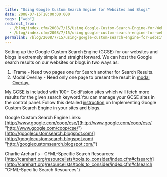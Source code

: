 ```yaml
---
title: "Using Google Custom Search Engine for Websites and Blogs"
date: 2008-07-15T18:00:00.000
tags: ["web"]
redirect_from: 
  - /blog/index.cfm/2008/7/15/Using-Google-Custom-Search-Engine-for-Websites-and-Blogs/
  - /blog/index.cfm/2008/7/15/using-google-custom-search-engine-for-websites-and-blogs/
permalink: /blog/2008/7/15/using-google-custom-search-engine-for-websites-and-blogs/
---
```


Setting up the Google Custom Search Engine (GCSE) for our websites and blogs is extremely simple and straight forward. We can host the Google search results on our websites or blogs in two ways as:

1. IFrame - Need two pages one for Search another for Search Results.  
2.  Modal Overlay - Need only one page to present the result in  [modal Overlay.](http://www.google.com/uds/samples/apidocs/helloworld.html "modal Overlay")

[My GCSE](http://www.akbarsait.com/blog/samples/googlecustomsearch/search.cfm "My Google Custom Search Engine")  is included with 100+ ColdFusion sites which will fetch more results for the given search keyword.You can manage your GCSE sites in the control panel. Follow this detailed  [instruction](http://www.doshdosh.com/how-to-set-up-google-custom-search-and-make-money/ "How to set up Google Custom Search and make money")  on Implementing Google Custom Search Engine in your sites and blogs.

Google Custom Search Engine Links:  
[http://www.google.com/coop/cse/](http://www.google.com/coop/cse/ "http://www.google.com/coop/cse/")  
[http://googlecustomsearch.blogspot.com/](http://googlecustomsearch.blogspot.com/ "http://googlecustomsearch.blogspot.com/")  

Charlie Arehart's - CFML-Specific Search Resources:  
[http://carehart.org/resourcelists/tools_to_consider/index.cfm#cfsearch](http://carehart.org/resourcelists/tools_to_consider/index.cfm#cfsearch "CFML-Specific Search Resources")